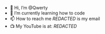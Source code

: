 - 👋 Hi, I’m @Qwerty
- 🌱 I’m currently learning how to code
- 📫 How to reach me *REDACTED* is my email
- 📺 My YouTube is at: *REDACTED*
